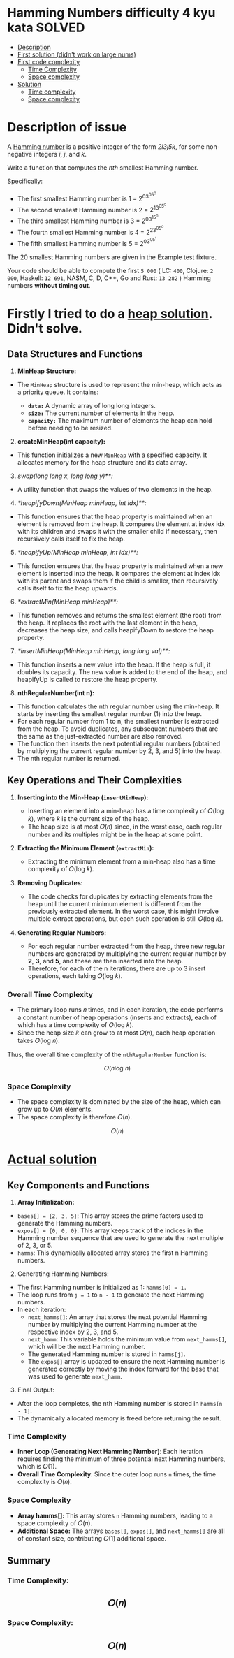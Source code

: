 # Hamming Numbers difficulty 4 kyu kata SOLVED
* [Description](README.md#description-of-issue)
* [First solution (didn't work on large nums)](README.md#firstly-i-tried-to-do-a-heap-solution-didnt-solve)
* [First code complexity](README.md#key-operations-and-their-complexities)
    * [Time Complexity](README.md#overall-time-complexity)
    * [Space complexity](README.md#space-complexity)
* [Solution](README.md#actual-solution)
    * [Time complexity](README.md#time-complexity)
    * [Space complexity](README.md#space-complexity-1)

Description of issue
=
A [Hamming number](https://en.wikipedia.org/wiki/Regular_number) is a positive integer of the form *2i3j5k*, for some non-negative integers *i*, *j*, and *k*.

Write a function that computes the *nth* smallest Hamming number.

Specifically:

* The first smallest Hamming number is 1 = $2^03^05^0$
* The second smallest Hamming number is 2 = $2^13^05^0$
* The third smallest Hamming number is 3 = $2^03^15^0$
* The fourth smallest Hamming number is 4 = $2^23^05^0$
* The fifth smallest Hamming number is 5 = $2^03^05^1$

The 20 smallest Hamming numbers are given in the 
Example test fixture.

Your code should be able to compute the first `5 000` ( LC: `400`, Clojure: `2 000`, Haskell: `12 691`, NASM, C, D, C++, Go and Rust: `13 282` ) Hamming numbers **without timing out**.

Firstly I tried to do a [heap solution](main.c). Didn't solve.
=
## Data Structures and Functions
1. **MinHeap Structure:**

* The `MinHeap` structure is used to represent the min-heap, which acts as a priority queue. It contains:

    * **`data:`** A dynamic array of long long integers.
    * **`size:`** The current number of elements in the heap.
    * **`capacity:`** The maximum number of elements the heap can hold before needing to be resized.
2. **createMinHeap(int capacity):**

* This function initializes a new `MinHeap` with a specified capacity. It allocates memory for the heap structure and its data array.
3. *swap(long long x, long long y)**:*

* A utility function that swaps the values of two elements in the heap.
4. _*heapifyDown(MinHeap minHeap, int idx)**:_

* This function ensures that the heap property is maintained when an element is removed from the heap. It compares the element at index idx with its children and swaps it with the smaller child if necessary, then recursively calls itself to fix the heap.
5. _*heapifyUp(MinHeap minHeap, int idx)**:_

* This function ensures that the heap property is maintained when a new element is inserted into the heap. It compares the element at index idx with its parent and swaps them if the child is smaller, then recursively calls itself to fix the heap upwards.
6. _*extractMin(MinHeap minHeap)**:_

* This function removes and returns the smallest element (the root) from the heap. It replaces the root with the last element in the heap, decreases the heap size, and calls heapifyDown to restore the heap property.
7. _*insertMinHeap(MinHeap minHeap, long long val)**:_

* This function inserts a new value into the heap. If the heap is full, it doubles its capacity. The new value is added to the end of the heap, and heapifyUp is called to restore the heap property.
8. **nthRegularNumber(int n):**

* This function calculates the nth regular number using the min-heap. It starts by inserting the smallest regular number (1) into the heap.
* For each regular number from 1 to n, the smallest number is extracted from the heap. To avoid duplicates, any subsequent numbers that are the same as the just-extracted number are also removed.
* The function then inserts the next potential regular numbers (obtained by multiplying the current regular number by 2, 3, and 5) into the heap.
* The nth regular number is returned.

## Key Operations and Their Complexities
1. **Inserting into the Min-Heap (`insertMinHeap`):**

    * Inserting an element into a min-heap has a time complexity of 𝑂(log 𝑘), where 𝑘 is the current size of the heap.
    * The heap size is at most 𝑂(𝑛) since, in the worst case, each regular number and its multiples might be in the heap at some point.
2. **Extracting the Minimum Element (`extractMin`):**

    * Extracting the minimum element from a min-heap also has a time complexity of 𝑂(log 𝑘).
3. **Removing Duplicates:**

    * The code checks for duplicates by extracting elements from the heap until the current minimum element is different from the previously extracted element. In the worst case, this might involve multiple extract operations, but each such operation is still 𝑂(log 𝑘).
4. **Generating Regular Numbers:**

    * For each regular number extracted from the heap, three new regular numbers are generated by multiplying the current regular number by **2**, **3**, and **5**, and these are then inserted into the heap.
    * Therefore, for each of the n iterations, there are up to 3 insert operations, each taking 𝑂(log 𝑘).
### Overall Time Complexity
* The primary loop runs 𝑛 times, and in each iteration, the code performs a constant number of heap operations (inserts and extracts), each of which has a time complexity of 𝑂(log 𝑘).
* Since the heap size 𝑘 can grow to at most 𝑂(𝑛), each heap operation takes 𝑂(log 𝑛).

Thus, the overall time complexity of the `nthRegularNumber` function is:

<center>𝑂(𝑛log 𝑛)</center>

### Space Complexity
* The space complexity is dominated by the size of the heap, which can grow up to 𝑂(𝑛) elements.
* The space complexity is therefore 𝑂(𝑛).

<center>𝑂(𝑛)</center>

[Actual solution](hamming.c)
=
## Key Components and Functions
1. **Array Initialization:**

* `bases[] = {2, 3, 5}`: This array stores the prime factors used to generate the Hamming numbers.
* `expos[] = {0, 0, 0}`: This array keeps track of the indices in the Hamming number sequence that are used to generate the next multiple of 2, 3, or 5.
* `hamms`: This dynamically allocated array stores the first n Hamming numbers.
2. Generating Hamming Numbers:

* The first Hamming number is initialized as 1: `hamms[0] = 1.`
* The loop runs from `j = 1` to `n - 1` to generate the next Hamming numbers.
* In each iteration:
    * `next_hamms[]`: An array that stores the next potential Hamming number by multiplying the current Hamming number at the respective index by 2, 3, and 5.
    * `next_hamm`: This variable holds the minimum value from `next_hamms[]`, which will be the next Hamming number.
    * The generated Hamming number is stored in `hamms[j]`.
    * The `expos[]` array is updated to ensure the next Hamming number is generated correctly by moving the index forward for the base that was used to generate `next_hamm`.
3. Final Output:

* After the loop completes, the nth Hamming number is stored in `hamms[n - 1]`.
* The dynamically allocated memory is freed before returning the result.
### Time Complexity
* **Inner Loop (Generating Next Hamming Number)**: Each iteration requires finding the minimum of three potential next Hamming numbers, which is 𝑂(1).
* **Overall Time Complexity**: Since the outer loop runs `n` times, the time complexity is 𝑂(𝑛).
### Space Complexity
* **Array hamms[]:** This array stores `n` Hamming numbers, leading to a space complexity of 𝑂(𝑛).
* **Additional Space:** The arrays `bases[]`, `expos[]`, and `next_hamms[]` are all of constant size, contributing 𝑂(1) additional space.

## Summary
### Time Complexity: 
## <center>𝑂(𝑛)</center>
### Space Complexity:
## <center>𝑂(𝑛)</center>